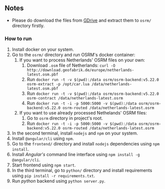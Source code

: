 ## Notes
* Please do download the files from [GDrive](https://drive.google.com/file/d/1PZWGKE0XpB2Jjr_7LT8dKYTbZe2rL_62/view?usp=sharing) and extract them to `osrm/` directory firstly.

### How to run
1. Install docker on your system.
2. Go to the `osrm/` directory and run OSRM's docker container:
    1. If you want to process Netherlands' OSRM files on your own:
        1. Download `.osm` file of Netherlands: `curl -O http://download.geofabrik.de/europe/netherlands-latest.osm.pbf`
        2. Run `docker run -t -v $(pwd):/data osrm/osrm-backend:v5.22.0 osrm-extract -p /opt/car.lua /data/netherlands-latest.osm.pbf`
        3. Run `docker run -t -v $(pwd):/data osrm/osrm-backend:v5.22.0 osrm-contract /data/netherlands-latest.osrm`
        4. Run `docker run -t -i -p 5000:5000 -v $(pwd):/data osrm/osrm-backend:v5.22.0 osrm-routed /data/netherlands-latest.osrm`
    2. If you want to use already processed Nethelands' OSRM files:
        1. Go to `osrm` directory in project's root.
        2. Run `docker run -t -i -p 5000:5000 -v $(pwd):/data osrm/osrm-backend:v5.22.0 osrm-routed /data/netherlands-latest.osrm`
2. In the second terminal, install `nodejs` and `npm` on your system.
3. Install `@angular/cli` using `npm`.
5. Go to the `frontend/` directory and install `nodejs` dependencies using `npm install`.
6. Install _Angular's_ command line interface using `npm install -g @angular/cli`.
7. Start frontend using `npm start`.
8. In the third terminal, go to `python/` directory and install requirements using `pip install -r requirements.txt`.
9. Run _python_ backend using `python server.py`.

